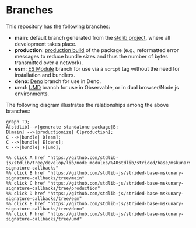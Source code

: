 <!--

@license Apache-2.0

Copyright (c) 2022 The Stdlib Authors.

Licensed under the Apache License, Version 2.0 (the "License");
you may not use this file except in compliance with the License.
You may obtain a copy of the License at

    http://www.apache.org/licenses/LICENSE-2.0

Unless required by applicable law or agreed to in writing, software
distributed under the License is distributed on an "AS IS" BASIS,
WITHOUT WARRANTIES OR CONDITIONS OF ANY KIND, either express or implied.
See the License for the specific language governing permissions and
limitations under the License.

-->

# Branches

This repository has the following branches:

-   **main**: default branch generated from the [stdlib project][stdlib-url], where all development takes place.
-   **production**: [production build][production-url] of the package (e.g., reformatted error messages to reduce bundle sizes and thus the number of bytes transmitted over a network).
-   **esm**: [ES Module][esm-url] branch for use via a `script` tag without the need for installation and bundlers.
-   **deno**: [Deno][deno-url] branch for use in Deno.
-   **umd**: [UMD][umd-url] branch for use in Observable, or in dual browser/Node.js environments.

The following diagram illustrates the relationships among the above branches:

```mermaid
graph TD;
A[stdlib]-->|generate standalone package|B;
B[main] -->|productionize| C[production];
C -->|bundle| D[esm];
C -->|bundle| E[deno];
C -->|bundle| F[umd];

%% click A href "https://github.com/stdlib-js/stdlib/tree/develop/lib/node_modules/%40stdlib/strided/base/mskunary-signature-callbacks"
%% click B href "https://github.com/stdlib-js/strided-base-mskunary-signature-callbacks/tree/main"
%% click C href "https://github.com/stdlib-js/strided-base-mskunary-signature-callbacks/tree/production"
%% click D href "https://github.com/stdlib-js/strided-base-mskunary-signature-callbacks/tree/esm"
%% click E href "https://github.com/stdlib-js/strided-base-mskunary-signature-callbacks/tree/deno"
%% click F href "https://github.com/stdlib-js/strided-base-mskunary-signature-callbacks/tree/umd"
```

[stdlib-url]: https://github.com/stdlib-js/stdlib/tree/develop/lib/node_modules/%40stdlib/strided/base/mskunary-signature-callbacks
[production-url]: https://github.com/stdlib-js/strided-base-mskunary-signature-callbacks/tree/production
[deno-url]: https://github.com/stdlib-js/strided-base-mskunary-signature-callbacks/tree/deno
[umd-url]: https://github.com/stdlib-js/strided-base-mskunary-signature-callbacks/tree/umd
[esm-url]: https://github.com/stdlib-js/strided-base-mskunary-signature-callbacks/tree/esm